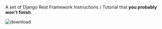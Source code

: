 A set of Django Rest Framework Instructions / Tutorial that **you probably won't finish**.


![download](https://github.com/AmirAbbas-Mashayekhi/DRF-Notes/assets/126431707/90421962-c24e-4157-a31d-5087a5318519)
